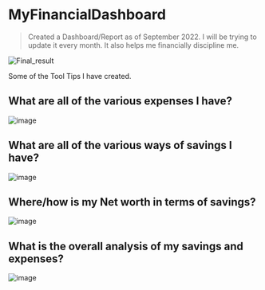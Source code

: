 # MyFinancialDashboard


> Created a Dashboard/Report as of September 2022. I will be trying to update it every month. It also helps me financially discipline me.


![Final_result](https://user-images.githubusercontent.com/54589605/192320394-79ca68ca-de75-4cfe-a466-eef732ea4ec9.PNG)


Some of the Tool Tips I have created.

## What are all of the various expenses I have?

![image](https://user-images.githubusercontent.com/54589605/192439905-7b3b8b73-446d-41a4-b526-36a09ae6c7d7.png)

## What are all of the various ways of savings I have?

![image](https://user-images.githubusercontent.com/54589605/192440027-0f9a4b0f-4d03-4e19-846c-9d3f60eb9abb.png)

## Where/how is my Net worth in terms of savings?

![image](https://user-images.githubusercontent.com/54589605/192440136-8fd2eb59-94a2-4dbe-bbe7-b2f5552611ff.png)

## What is the overall analysis of my savings and expenses?

![image](https://user-images.githubusercontent.com/54589605/192440540-27856426-33dd-4eb8-a0c6-172592b04590.png)








